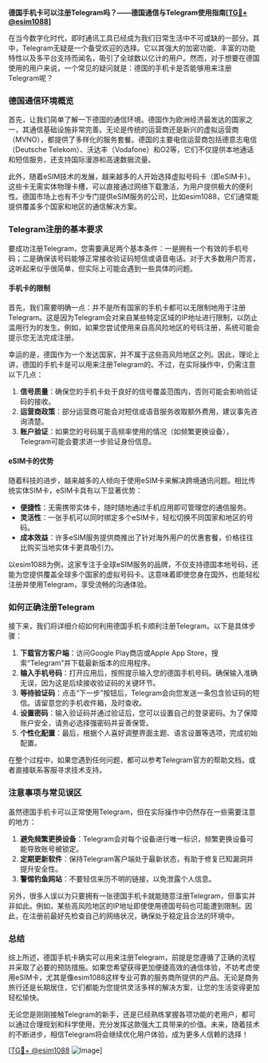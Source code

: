 **德国手机卡可以注册Telegram吗？——德国通信与Telegram使用指南[[TG💪+ @esim1088](https://t.me/s/esim1088)]**

在当今数字化时代，即时通讯工具已经成为我们日常生活中不可或缺的一部分。其中，Telegram无疑是一个备受欢迎的选择。它以其强大的加密功能、丰富的功能特性以及多平台支持而闻名，吸引了全球数以亿计的用户。然而，对于想要在德国使用的用户来说，一个常见的疑问就是：德国的手机卡是否能够用来注册Telegram呢？

### 德国通信环境概览

首先，让我们简单了解一下德国的通信环境。德国作为欧洲经济最发达的国家之一，其通信基础设施非常完善。无论是传统的运营商还是新兴的虚拟运营商（MVNO），都提供了多样化的服务套餐。德国的主要电信运营商包括德意志电信（Deutsche Telekom）、沃达丰（Vodafone）和O2等，它们不仅提供本地通话和短信服务，还支持国际漫游和高速数据流量。

此外，随着eSIM技术的发展，越来越多的人开始选择虚拟号码卡（即eSIM卡）。这些卡无需实体物理卡槽，可以直接通过网络下载激活，为用户提供极大的便利性。德国市场上也有不少专门提供eSIM服务的公司，比如esim1088，它们通常能提供覆盖多个国家和地区的通信解决方案。

### Telegram注册的基本要求

要成功注册Telegram，您需要满足两个基本条件：一是拥有一个有效的手机号码；二是确保该号码能够正常接收验证码短信或语音电话。对于大多数用户而言，这听起来似乎很简单，但实际上可能会遇到一些具体的问题。

#### 手机卡的限制

首先，我们需要明确一点：并不是所有国家的手机卡都可以无限制地用于注册Telegram。这是因为Telegram会对来自某些特定区域的IP地址进行限制，以防止滥用行为的发生。例如，如果您尝试使用来自高风险地区的号码注册，系统可能会提示您无法完成注册。

幸运的是，德国作为一个发达国家，并不属于这些高风险地区之列。因此，理论上讲，德国的手机卡是可以用来注册Telegram的。不过，在实际操作中，仍需注意以下几点：

1. **信号质量**：确保您的手机卡处于良好的信号覆盖范围内，否则可能会影响验证码的接收。
2. **运营商政策**：部分运营商可能会对短信或语音服务收取额外费用，建议事先咨询清楚。
3. **账户验证**：如果您的号码属于高频率使用的情况（如频繁更换设备），Telegram可能会要求进一步验证身份信息。

#### eSIM卡的优势

随着科技的进步，越来越多的人倾向于使用eSIM卡来解决跨境通讯问题。相比传统实体SIM卡，eSIM卡具有以下显著优势：

- **便捷性**：无需携带实体卡，随时随地通过手机应用即可管理您的通信服务。
- **灵活性**：一张手机可以同时绑定多个eSIM卡，轻松切换不同国家和地区的号码。
- **成本效益**：许多eSIM服务提供商推出了针对海外用户的优惠套餐，价格往往比购买当地实体卡更具吸引力。

以esim1088为例，这家专注于全球eSIM服务的品牌，不仅支持德国本地号码，还能为您提供覆盖全球多个国家的虚拟号码卡。这意味着即使您身在国外，也能轻松注册并使用Telegram，享受流畅的沟通体验。

### 如何正确注册Telegram

接下来，我们将详细介绍如何利用德国手机卡顺利注册Telegram。以下是具体步骤：

1. **下载官方客户端**：访问Google Play商店或Apple App Store，搜索“Telegram”并下载最新版本的应用程序。
2. **输入手机号码**：打开应用后，按照提示输入您的德国手机号码。确保输入准确无误，因为这是后续接收验证码的关键环节。
3. **等待验证码**：点击“下一步”按钮后，Telegram会向您发送一条包含验证码的短信。请留意您的手机收件箱，及时查收。
4. **设置密码**：输入验证码并通过验证后，您可以设置自己的登录密码。为了保障账户安全，请务必选择强密码并妥善保管。
5. **个性化配置**：最后，根据个人喜好调整界面主题、语言设置等选项，完成初始配置。

在整个过程中，如果您遇到任何问题，都可以参考Telegram官方的帮助文档，或者直接联系客服寻求技术支持。

### 注意事项与常见误区

虽然德国手机卡可以正常使用Telegram，但在实际操作中仍然存在一些需要注意的地方：

1. **避免频繁更换设备**：Telegram会对每个设备进行唯一标识，频繁更换设备可能导致账号被锁定。
2. **定期更新软件**：保持Telegram客户端处于最新状态，有助于修复已知漏洞并提升安全性。
3. **警惕钓鱼网站**：不要轻信来历不明的链接，以免泄露个人信息。

另外，很多人误以为只要拥有一张德国手机卡就能随意注册Telegram，但事实并非如此。例如，某些高风险地区的IP地址即使使用德国号码也可能遭到限制。因此，在注册前最好先检查自己的网络状况，确保处于稳定且合法的环境中。

### 总结

综上所述，德国手机卡确实可以用来注册Telegram，前提是您遵循了正确的流程并采取了必要的预防措施。如果您希望获得更加便捷高效的通信体验，不妨考虑使用eSIM卡，尤其是像esim1088这样专业可靠的服务商所提供的产品。无论是商务旅行还是长期居住，它们都能为您提供灵活多样的解决方案，让您的生活变得更加轻松愉快。

无论您是刚刚接触Telegram的新手，还是已经熟练掌握各项功能的老用户，都可以通过合理规划和科学使用，充分发挥这款强大工具带来的价值。未来，随着技术的不断进步，相信Telegram将会继续优化用户体验，成为更多人信赖的选择！

[[TG💪+ @esim1088](https://t.me/s/esim1088) ![Image](https://i.postimg.cc/4NQfJmqS/Snipaste-2025-05-13-00-14-12.png)]